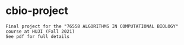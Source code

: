 # cbio-project
    Final project for the "76558 ALGORITHMS IN COMPUTATIONAL BIOLOGY" course at HUJI (Fall 2021)
    See pdf for full details
